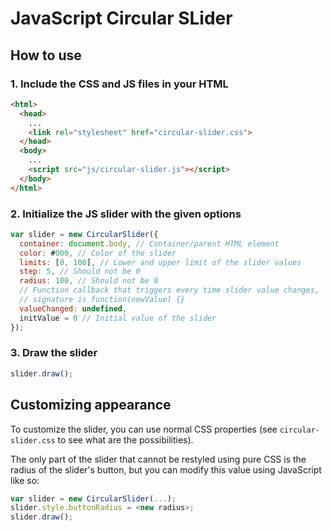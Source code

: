 # JavaScript Circular SLider

## How to use

### 1. Include the CSS and JS files in your HTML

```html
<html>
  <head>
    ...
    <link rel="stylesheet" href="circular-slider.css">
  </head>
  <body>
    ...
    <script src="js/circular-slider.js"></script>
  </body>
</html>
```

### 2. Initialize the JS slider with the given options

```js
var slider = new CircularSlider({
  container: document.body, // Container/parent HTML element
  color: #000, // Color of the slider
  limits: [0, 100], // Lower and upper limit of the slider values
  step: 5, // Should not be 0
  radius: 100, // Should not be 0
  // Function callback that triggers every time slider value changes,
  // signature is function(newValue) {}
  valueChanged: undefined,
  initValue = 0 // Initial value of the slider
});
```

### 3. Draw the slider

```js
slider.draw();
```

## Customizing appearance

To customize the slider, you can use normal CSS properties (see `circular-slider.css` to see what are the possibilities).

The only part of the slider that cannot be restyled using pure CSS is the radius of the slider's button, but you can modify this value using JavaScript like so:

```js
var slider = new CircularSlider(...);
slider.style.buttonRadius = <new radius>;
slider.draw();
```